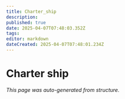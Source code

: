 ```yaml
---
title: Charter_ship
description: 
published: true
date: 2025-04-07T07:48:03.352Z
tags: 
editor: markdown
dateCreated: 2025-04-07T07:48:01.234Z
---
```


# Charter ship

*This page was auto-generated from structure.*